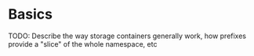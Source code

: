 # Basics

TODO: Describe the way storage containers generally work, how prefixes provide a
"slice" of the whole namespace, etc
